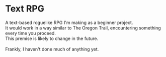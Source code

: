 # Text RPG

A text-based roguelike RPG I'm making as a beginner project. <br/>
It would work in a way similar to The Oregon Trail, encountering something every time you proceed. <br/>
This premise is likely to change in the future. <br/><br/>
Frankly, I haven't done much of anything yet.
